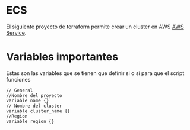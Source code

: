 # ECS

El siguiente proyecto de terraform permite crear un cluster en AWS [AWS Service](https://aws.amazon.com).

# Variables importantes
Estas son las variables que se tienen que definir si o si para que el script funciones

```
// General
//Nombre del proyecto
variable name {}
// Nombre del cluster
variable cluster_name {}
//Region
variable region {}
```
